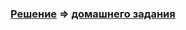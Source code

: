 ### [Решение]() => [домашнего задания](https://github.com/netology-code/javaqa-homeworks/tree/master/inheritance)

